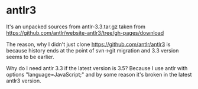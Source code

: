 antlr3
======

It's an unpacked sources from antlr-3.3.tar.gz taken from https://github.com/antlr/website-antlr3/tree/gh-pages/download

The reason, why I didn't just clone https://github.com/antlr/antlr3 is because history ends at the point of svn->git migration and 3.3 version seems to be earlier.

Why do I need antlr 3.3 if the latest version is 3.5? Because I use antlr with options "language=JavaScript;" and by some reason  it's broken in the latest antlr3 version.
